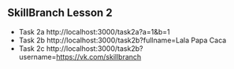 ## SkillBranch Lesson 2
- Task 2a http://localhost:3000/task2a?a=1&b=1
- Task 2b http://localhost:3000/task2b?fullname=Lala Papa Caca
- Task 2с http://localhost:3000/task2b?username=https://vk.com/skillbranch
